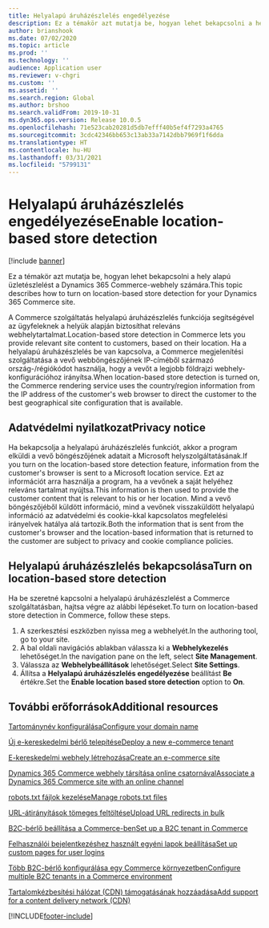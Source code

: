 ```yaml
---
title: Helyalapú áruházészlelés engedélyezése
description: Ez a témakör azt mutatja be, hogyan lehet bekapcsolni a hely alapú üzletészlelést a Dynamics 365 Commerce-webhely számára.
author: brianshook
ms.date: 07/02/2020
ms.topic: article
ms.prod: ''
ms.technology: ''
audience: Application user
ms.reviewer: v-chgri
ms.custom: ''
ms.assetid: ''
ms.search.region: Global
ms.author: brshoo
ms.search.validFrom: 2019-10-31
ms.dyn365.ops.version: Release 10.0.5
ms.openlocfilehash: 71e523cab20281d5db7efff40b5ef4f7293a4765
ms.sourcegitcommit: 3cdc42346bb653c13ab33a7142dbb7969f1f6dda
ms.translationtype: HT
ms.contentlocale: hu-HU
ms.lasthandoff: 03/31/2021
ms.locfileid: "5799131"
---
```

# <a name="enable-location-based-store-detection"></a><span data-ttu-id="3b255-103">Helyalapú áruházészlelés engedélyezése</span><span class="sxs-lookup"><span data-stu-id="3b255-103">Enable location-based store detection</span></span>

[!include [banner](includes/banner.md)]

<span data-ttu-id="3b255-104">Ez a témakör azt mutatja be, hogyan lehet bekapcsolni a hely alapú üzletészlelést a Dynamics 365 Commerce-webhely számára.</span><span class="sxs-lookup"><span data-stu-id="3b255-104">This topic describes how to turn on location-based store detection for your Dynamics 365 Commerce site.</span></span>

<span data-ttu-id="3b255-105">A Commerce szolgáltatás helyalapú áruházészlelés funkciója segítségével az ügyfeleknek a helyük alapján biztosíthat releváns webhelytartalmat.</span><span class="sxs-lookup"><span data-stu-id="3b255-105">Location-based store detection in Commerce lets you provide relevant site content to customers, based on their location.</span></span> <span data-ttu-id="3b255-106">Ha a helyalapú áruházészlelés be van kapcsolva, a Commerce megjelenítési szolgáltatása a vevő webböngészőjének IP-címéből származó ország-/régiókódot használja, hogy a vevőt a legjobb földrajzi webhely-konfigurációhoz irányítsa.</span><span class="sxs-lookup"><span data-stu-id="3b255-106">When location-based store detection is turned on, the Commerce rendering service uses the country/region information from the IP address of the customer's web browser to direct the customer to the best geographical site configuration that is available.</span></span>

## <a name="privacy-notice"></a><span data-ttu-id="3b255-107">Adatvédelmi nyilatkozat</span><span class="sxs-lookup"><span data-stu-id="3b255-107">Privacy notice</span></span>

<span data-ttu-id="3b255-108">Ha bekapcsolja a helyalapú áruházészlelés funkciót, akkor a program elküldi a vevő böngészőjének adatait a Microsoft helyszolgáltatásának.</span><span class="sxs-lookup"><span data-stu-id="3b255-108">If you turn on the location-based store detection feature, information from the customer's browser is sent to a Microsoft location service.</span></span> <span data-ttu-id="3b255-109">Ezt az információt arra használja a program, ha a vevőnek a saját helyéhez releváns tartalmat nyújtsa.</span><span class="sxs-lookup"><span data-stu-id="3b255-109">This information is then used to provide the customer content that is relevant to his or her location.</span></span> <span data-ttu-id="3b255-110">Mind a vevő böngészőjéből küldött információ, mind a vevőnek visszaküldött helyalapú információ az adatvédelmi és cookie-kkal kapcsolatos megfelelési irányelvek hatálya alá tartozik.</span><span class="sxs-lookup"><span data-stu-id="3b255-110">Both the information that is sent from the customer's browser and the location-based information that is returned to the customer are subject to privacy and cookie compliance policies.</span></span>

## <a name="turn-on-location-based-store-detection"></a><span data-ttu-id="3b255-111">Helyalapú áruházészlelés bekapcsolása</span><span class="sxs-lookup"><span data-stu-id="3b255-111">Turn on location-based store detection</span></span>

<span data-ttu-id="3b255-112">Ha be szeretné kapcsolni a helyalapú áruházészlelést a Commerce szolgáltatásban, hajtsa végre az alábbi lépéseket.</span><span class="sxs-lookup"><span data-stu-id="3b255-112">To turn on location-based store detection in Commerce, follow these steps.</span></span>

1. <span data-ttu-id="3b255-113">A szerkesztési eszközben nyissa meg a webhelyét.</span><span class="sxs-lookup"><span data-stu-id="3b255-113">In the authoring tool, go to your site.</span></span>
1. <span data-ttu-id="3b255-114">A bal oldali navigációs ablakban válassza ki a **Webhelykezelés** lehetőséget.</span><span class="sxs-lookup"><span data-stu-id="3b255-114">In the navigation pane on the left, select **Site Management**.</span></span>
1. <span data-ttu-id="3b255-115">Válassza az **Webhelybeállítások** lehetőséget.</span><span class="sxs-lookup"><span data-stu-id="3b255-115">Select **Site Settings**.</span></span>
1. <span data-ttu-id="3b255-116">Állítsa a **Helyalapú áruházészlelés engedélyezése** beállítást **Be** értékre.</span><span class="sxs-lookup"><span data-stu-id="3b255-116">Set the **Enable location based store detection** option to **On**.</span></span>

## <a name="additional-resources"></a><span data-ttu-id="3b255-117">További erőforrások</span><span class="sxs-lookup"><span data-stu-id="3b255-117">Additional resources</span></span>

[<span data-ttu-id="3b255-118">Tartománynév konfigurálása</span><span class="sxs-lookup"><span data-stu-id="3b255-118">Configure your domain name</span></span>](configure-your-domain-name.md)

[<span data-ttu-id="3b255-119">Új e-kereskedelmi bérlő telepítése</span><span class="sxs-lookup"><span data-stu-id="3b255-119">Deploy a new e-commerce tenant</span></span>](deploy-ecommerce-site.md)

[<span data-ttu-id="3b255-120">E-kereskedelmi webhely létrehozása</span><span class="sxs-lookup"><span data-stu-id="3b255-120">Create an e-commerce site</span></span>](create-ecommerce-site.md)

[<span data-ttu-id="3b255-121">Dynamics 365 Commerce webhely társítása online csatornával</span><span class="sxs-lookup"><span data-stu-id="3b255-121">Associate a Dynamics 365 Commerce site with an online channel</span></span>](associate-site-online-store.md)

[<span data-ttu-id="3b255-122">robots.txt fájlok kezelése</span><span class="sxs-lookup"><span data-stu-id="3b255-122">Manage robots.txt files</span></span>](manage-robots-txt-files.md)

[<span data-ttu-id="3b255-123">URL-átirányítások tömeges feltöltése</span><span class="sxs-lookup"><span data-stu-id="3b255-123">Upload URL redirects in bulk</span></span>](upload-bulk-redirects.md)

[<span data-ttu-id="3b255-124">B2C-bérlő beállítása a Commerce-ben</span><span class="sxs-lookup"><span data-stu-id="3b255-124">Set up a B2C tenant in Commerce</span></span>](set-up-B2C-tenant.md)

[<span data-ttu-id="3b255-125">Felhasználói bejelentkezéshez használt egyéni lapok beállítása</span><span class="sxs-lookup"><span data-stu-id="3b255-125">Set up custom pages for user logins</span></span>](custom-pages-user-logins.md)

[<span data-ttu-id="3b255-126">Több B2C-bérlő konfigurálása egy Commerce környezetben</span><span class="sxs-lookup"><span data-stu-id="3b255-126">Configure multiple B2C tenants in a Commerce environment</span></span>](configure-multi-B2C-tenants.md)

[<span data-ttu-id="3b255-127">Tartalomkézbesítési hálózat (CDN) támogatásának hozzáadása</span><span class="sxs-lookup"><span data-stu-id="3b255-127">Add support for a content delivery network (CDN)</span></span>](add-cdn-support.md)


[!INCLUDE[footer-include](../includes/footer-banner.md)]
